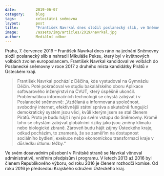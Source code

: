 ```yaml
---
date:         2019-06-07
category:     blog
tags:         celostátní sněmovna 
layout:       post
title:        "František Navrkal dnes složil poslanecký slib, ve Sněmovně nahradil zvoleného europoslance Mikuláše Peksu"
image:        /assets/img/articles/2019/navrkal.jpg
author:       Mediální odbor
---
```

 

Praha, 7. července 2019 – František Navrkal dnes ráno na jednání Sněmovny složil poslanecký slib a nahradil Mikuláše Peksu, který byl v květnových volbách zvolen europoslancem. František Navrkal kandidoval ve volbách do Poslanecké sněmovny v roce 2017 z druhého místa kandidátky Pirátů v Ústeckém kraji. 

> František Navrkal pochází z Děčína, kde vystudoval na Gymnáziu Děčín. Poté pokračoval ve studiu  bakalářského oboru Aplikace softwarového inženýrství na ČVUT, který úspěšně ukončil. Problematikou informačních technologií se chystá zabývat i v Poslanecké sněmovně: „Vzdělaná a informovaná společnost, svobodný internet, efektivnější státní správa a skutečně fungující demokratický systém jsou věci, kvůli kterým jsem se stal členem Pirátů. Proto je budu hájit i nyní po svém vstupu do Sněmovny. Kromě toho se chystám zabývat globálními riziky jako jsou změny klimatu nebo biologické zbraně. Zároveň budu hájit zájmy Ústeckého kraje, odkud pocházím, to znamená, že se zaměřím na dostupnost sociálního bydlení, exekuce nebo ekonomickou transformaci kraje v důsledku útlumu těžby.“

Ve svém dosavadním působení v Pirátské straně se Navrkal věnoval administrativě, vnitřním předpisům i programu. V letech 2013 až 2016 byl členem Republikového výboru, od roku 2016 je členem rozhodčí komise. Od roku 2016 je předsedou Krajského sdružení Ústeckého kraj.  
